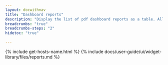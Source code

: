 ```yaml
---
layout: docwithnav
title: "Dashboard reports"
description: "Display the list of pdf dashboard reports as a table. Allows to download and delete the report."
breadcrumbs: "true"
breadcrumbs-steps: "2"
hidetoc: "true"

---
```

{% include get-hosts-name.html %}
{% include docs/user-guide/ui/widget-library/files/reports.md %}
